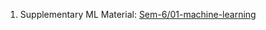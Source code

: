 1. Supplementary ML Material: [Sem-6/01-machine-learning](https://github.com/SagarChhabriya/Sem-6/tree/main/01-machine-learning)
